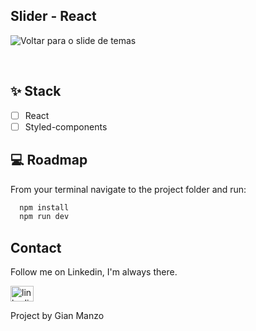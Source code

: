 
## Slider - React

![Voltar para o slide de temas](https://user-images.githubusercontent.com/89868792/176266443-6bde54a3-960a-4707-9c25-880eb111bedd.jpg)

<br>


## ✨ Stack

-  [ ] React
-  [ ] Styled-components

## 💻 Roadmap

From your terminal navigate to the project folder and run:

```cl
  npm install
  npm run dev
```



## Contact


Follow me on Linkedin, I'm always there.

<a href="https://www.linkedin.com/in/gianmanzo/" target="_blank">
    <img src="https://raw.githubusercontent.com/maurodesouza/profile-readme-generator/master/src/assets/icons/social/linkedin/default.svg" width="37" height="25" alt="linkedin logo"  />
  </a>

Project by Gian Manzo
